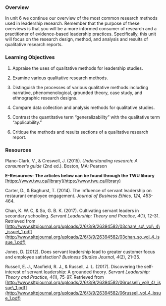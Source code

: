 ### Overview

In unit 6 we continue our overview of the most common research methods used in leadership research. Remember that the purpose of these overviews is that you will be a more informed consumer of research and a practitioner of evidence-based leadership practices. Specifically, this unit will focus on the research design, method, and analysis and results of qualitative research reports.

### Learning Objectives

1. Appraise the uses of qualitative methods for leadership studies.

2. Examine various qualitative research methods.

3. Distinguish the processes of various qualitative methods including narrative, phenomenological, grounded theory, case study, and ethnographic research designs.

4. Compare data collection and analysis methods for qualitative studies.

5. Contrast the quantitative term “generalizability” with the qualitative term “applicability.”

6. Critique the methods and results sections of a qualitative research report.

### Resources

Plano-Clark, V., & Creswell, J. \(2015\). _Understanding research: A consumer’s guide_ \(2nd ed.\). Boston, MA: Pearson

**E-Resources:** **The articles below can be found through the TWU library** [https://www.twu.ca/library](https://www.twu.ca/library)

Carter, D., & Baghurst, T. \(2014\). The influence of servant leadership on restaurant employee engagement. _Journal of Business Ethics, 124,_ 453-464.

Chan, K. W. C, & So, G. B. K. \(2017\). Cultivating servant leaders in secondary schooling. _Servant Leadership: Theory and Practice, 4_\(1\), 12-31. Retrieved from [http://www.sltpjournal.org/uploads/2/6/3/9/26394582/03chan\_so\_vol\_4\_issue\_1.pdf](http://www.sltpjournal.org/uploads/2/6/3/9/26394582/03chan_so_vol_4_issue_1.pdf)

Jones, D. \(2012\). Does servant leadership lead to greater customer focus and employee satisfaction? _Business Studies Journal, 4_\(2\), 21-35.

Russell, E. J., Maxfield, R. J., & Russell, J. L. \(2017\). Discovering the self-interest of servant leadership: A grounded theory. _Servant Leadership: Theory and Practice, 4_\(1\), 75-97. Retrieved from [http://www.sltpjournal.org/uploads/2/6/3/9/26394582/06russell\_vol\_4\_issue\_1.pdf](http://www.sltpjournal.org/uploads/2/6/3/9/26394582/06russell_vol_4_issue_1.pdf)

